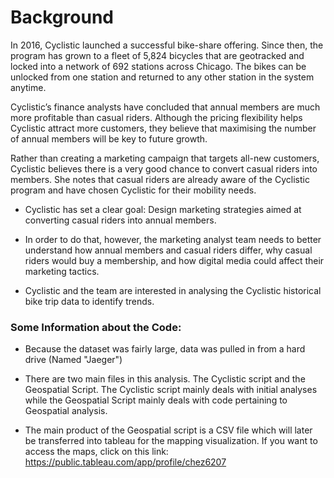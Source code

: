 # Background 

In 2016, Cyclistic launched a successful bike-share offering. Since then, the program has grown to a fleet of 5,824 bicycles that are geotracked and locked into a network of 692 stations across Chicago. The bikes can be unlocked from one station and returned to any other station in the system anytime.				

Cyclistic’s finance analysts have concluded that annual members are much more profitable than casual riders. Although the pricing flexibility helps Cyclistic attract more customers, they believe that maximising the number of annual members will be key to future growth. 

Rather than creating a marketing campaign that targets all-new customers, Cyclistic believes there is a very good chance to convert casual riders into members. She notes that casual riders are already aware of the Cyclistic program and have chosen Cyclistic for their mobility needs.		

* Cyclistic has set a clear goal: Design marketing strategies aimed at converting casual riders into annual members. 

* In order to do that, however, the marketing analyst team needs to better understand how annual members and casual riders differ, why casual riders would buy a membership, and how digital media could affect their marketing tactics. 

* Cyclistic and the team are interested in analysing the Cyclistic historical bike trip data to identify trends. 

### Some Information about the Code:

* Because the dataset was fairly large, data was pulled in from a hard drive (Named "Jaeger")

* There are two main files in this analysis. The Cyclistic script and the Geospatial Script. The Cyclistic script mainly deals with initial analyses while the Geospatial Script mainly deals with code pertaining to Geospatial analysis. 

* The main product of the Geospatial script is a CSV file which will later be transferred into tableau for the mapping visualization. If you want to access the maps, click on this link: https://public.tableau.com/app/profile/chez6207 
